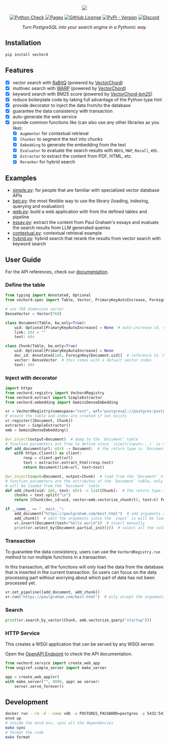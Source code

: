 <div align="center">
<img src="https://github.com/user-attachments/assets/7b2819bb-1a7d-4b84-9ff9-d0c4d5340da9">

<p>

[![Python Check][ci-check-badge]][ci-check-file]
[![Pages][ci-page-badge]][document-link]
[![GitHub License][license-badge]][license-link]
[![PyPI - Version][pypi-badge]][pypi-link]
[![Discord][discord-badge]][discord-link]

</p>
<p><em>Turn PostgreSQL into your search engine in a Pythonic way.</em></p>
</div>

## Installation

```sh
pip install vechord
```

## Features

- [x] vector search with [RaBitQ][rabitq] (powered by [VectorChord][vectorchord])
- [x] multivec search with [WARP][xtr-warp] (powered by [VectorChord][vectorchord])
- [x] keyword search with BM25 score (powered by [VectorChord-bm25][vectorchord-bm25])
- [x] reduce boilerplate code by taking full advantage of the Python type hint
- [x] provide decorator to inject the data from/to the database
- [x] guarantee the data consistency with transaction
- [x] auto-generate the web service
- [x] provide common functions like (can also use any other libraries as you like):
  - [x] `Augmenter` for contextual retrieval
  - [x] `Chunker` to segment the text into chunks
  - [x] `Embedding` to generate the embedding from the text
  - [x] `Evaluator` to evaluate the search results with `NDCG`, `MAP`, `Recall`, etc.
  - [x] `Extractor` to extract the content from PDF, HTML, etc.
  - [x] `Reranker` for hybrid search

## Examples

- [simple.py](examples/simple.py): for people that are familiar with specialized vector database APIs
- [beir.py](examples/beir.py): the most flexible way to use the library (loading, indexing, querying and evaluation)
- [web.py](examples/web.py): build a web application with from the defined tables and pipeline
- [essay.py](examples/essay.py): extract the content from Paul Graham's essays and evaluate the search results from LLM generated queries
- [contextual.py](examples/contextual.py): contextual retrieval example
- [hybrid.py](examples/hybrid.py): hybrid search that rerank the results from vector search with keyword search

## User Guide

For the API references, check our [documentation][document-link].

### Define the table

```python
from typing import Annotated, Optional
from vechord.spec import Table, Vector, PrimaryKeyAutoIncrease, ForeignKey

# use 768 dimension vector
DenseVector = Vector[768]

class Document(Table, kw_only=True):
    uid: Optional[PrimaryKeyAutoIncrease] = None  # auto-increase id, no need to set
    link: str = ""
    text: str

class Chunk(Table, kw_only=True)
    uid: Optional[PrimaryKeyAutoIncrease] = None
    doc_id: Annotated[int, ForeignKey[Document.uid]]  # reference to `Document.uid`
    vector: DenseVector  # this comes with a default vector index
    text: str
```

### Inject with decorator

```python
import httpx
from vechord.registry import VechordRegistry
from vechord.extract import SimpleExtractor
from vechord.embedding import GeminiDenseEmbedding

vr = VechordRegistry(namespace="test", url="postgresql://postgres:postgres@127.0.0.1:5432/")
# ensure the table and index are created if not exists
vr.register([Document, Chunk])
extractor = SimpleExtractor()
emb = GeminiDenseEmbedding()

@vr.inject(output=Document)  # dump to the `Document` table
# function parameters are free to define since `inject(input=...)` is not set
def add_document(url: str) -> Document:  # the return type is `Document`
    with httpx.Client() as client:
        resp = client.get(url)
        text = extractor.extract_html(resp.text)
        return Document(link=url, text=text)

@vr.inject(input=Document, output=Chunk)  # load from the `Document` table and dump to the `Chunk` table
# function parameters are the attributes of the `Document` table, only defined attributes
# will be loaded from the `Document` table
def add_chunk(uid: int, text: str) -> list[Chunk]:  # the return type is `list[Chunk]`
    chunks = text.split("\n")
    return [Chunk(doc_id=uid, vector=emb.vectorize_chunk(t), text=t) for t in chunks]

if __name__ == "__main__":
    add_document("https://paulgraham.com/best.html")  # add arguments as usual
    add_chunk()  # omit the arguments since the `input` is will be loaded from the `Document` table
    vr.insert(Document(text="hello world"))  # insert manually
    print(vr.select_by(Document.partial_init()))  # select all the columns from table `Document`
```

### Transaction

To guarantee the data consistency, users can use the `VechordRegistry.run` method to run multiple
functions in a transaction.

In this transaction, all the functions will only load the data from the database that is inserted
in the current transaction. So users can focus on the data processing part without worrying about
which part of data has not been processed yet.

```python
vr.set_pipeline([add_document, add_chunk])
vr.run("https://paulgraham.com/best.html")  # only accept the arguments for the first function
```

### Search

```python
print(vr.search_by_vector(Chunk, emb.vectorize_query("startup")))
```

### HTTP Service

This creates a WSGI application that can be served by any WSGI server.

Open the [OpenAPI Endpoint](http://127.0.0.1:8000/openapi/swagger) to check the API documentation.

```python
from vechord.service import create_web_app
from wsgiref.simple_server import make_server

app = create_web_app(vr)
with make_server("", 8000, app) as server:
    server.serve_forever()
```

## Development

```bash
docker run --rm -d --name vdb -e POSTGRES_PASSWORD=postgres -p 5432:5432 ghcr.io/tensorchord/vchord_bm25-postgres:pg17-v0.1.1
envd up
# inside the envd env, sync all the dependencies
make sync
# format the code
make format
```

[vectorchord]: https://github.com/tensorchord/VectorChord/
[vectorchord-bm25]: https://github.com/tensorchord/VectorChord-bm25
[rabitq]: https://github.com/gaoj0017/RaBitQ
[xtr-warp]:https://github.com/jlscheerer/xtr-warp
[ci-check-badge]: https://github.com/tensorchord/vechord/actions/workflows/check.yml/badge.svg
[ci-check-file]: https://github.com/tensorchord/vechord/actions/workflows/check.yml
[ci-page-badge]: https://github.com/tensorchord/vechord/actions/workflows/pages.yml/badge.svg
[document-link]: https://tensorchord.github.io/vechord/
[license-badge]: https://img.shields.io/github/license/tensorchord/vechord
[license-link]: https://github.com/tensorchord/vechord/blob/main/LICENSE
[pypi-badge]: https://img.shields.io/pypi/v/vechord
[pypi-link]: https://pypi.org/project/vechord/
[discord-badge]: https://img.shields.io/discord/974584200327991326?&logoColor=white&color=5865F2&style=flat&logo=discord&cacheSeconds=60
[discord-link]: https://discord.gg/KqswhpVgdU
